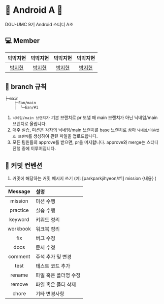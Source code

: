 # 💚 Android A 💚

DGU-UMC 9기 Android 스터디 A조

## 💻 Member

|               박박지현                |               박박지현                |               박박지현                |               박박지현                |
| :-----------------------------------: | :-----------------------------------: | :-----------------------------------: | :-----------------------------------: |
| [박지현](https://github.com/wlgusqkr) | [박지현](https://github.com/wlgusqkr) | [박지현](https://github.com/wlgusqkr) | [박지현](https://github.com/wlgusqkr) |

## 🌳 branch 규칙

```bash
├─main
    ├─Ean/main
    │  └─Ean/#1
```

1. `닉네임/main 브랜치`가 기본 브랜치로 pr 보낼 때 main 브랜치가 아닌 닉네임/main 브랜치로 올립니다.
2. 매주 실습, 미션은 각자의 닉네임/main 브랜치를 base 브랜치로 삼아 `닉네임/이슈번호 브랜치`를 생성하여 관련 파일을 업로드합니다.
3. 모든 팀원들의 approve를 받으면, pr을 머지합니다. approve와 merge는 스터디 진행 중에 이루어집니다.

## 🔖 커밋 컨벤션

1. 커밋에 해당하는 커밋 메시지 쓰기 (예: [parkparkjihyeon/#1] mission {내용} )

| Message  | 설명                  |
| :------: | :-------------------- |
| mission  | 미션 수행             |
| practice | 실습 수행             |
| keyword  | 키워드 정리           |
| workbook | 워크북 정리           |
|   fix    | 버그 수정             |
|   docs   | 문서 수정             |
| comment  | 주석 추가 및 변경     |
|   test   | 테스트 코드 추가      |
|  rename  | 파일 혹은 폴더명 수정 |
|  remove  | 파일 혹은 폴더 삭제   |
|  chore   | 기타 변경사항         |
